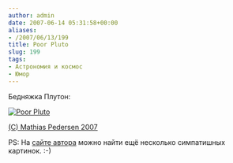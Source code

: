 ```yaml
---
author: admin
date: 2007-06-14 05:31:58+00:00
aliases:
- /2007/06/13/199
title: Poor Pluto
slug: 199
tags:
- Астрономия и космос
- Юмор
---
```


Бедняжка Плутон:

[![Poor Pluto](/2007/06/poor_pluto.thumbnail.jpg)](/2007/06/poor_pluto.jpg)

[(C) Mathias Pedersen 2007](http://www.mathiaspedersen.com/3dportfolio_poor_pluto.html)

PS: На [сайте автора](http://www.mathiaspedersen.com) можно найти ещё несколько симпатишных картинок. :-)

